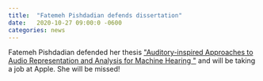 ```yaml
---
title:  "Fatemeh Pishdadian defends dissertation"
date:   2020-10-27 09:00:0 -0600
categories: news 
---
```

Fatemeh Pishdadian defended her thesis ["Auditory-inspired Approaches to Audio Representation and Analysis for Machine Hearing 
"](/publications) and will be taking a job at Apple. She will be missed!